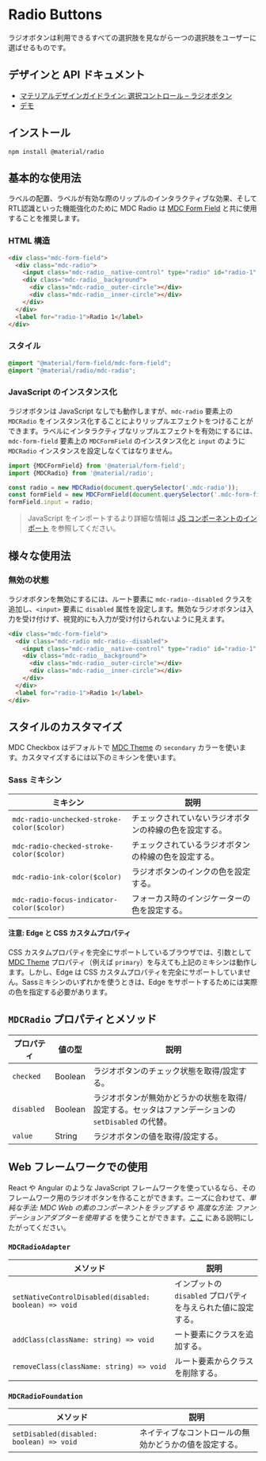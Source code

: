 <!--docs:
title: "Radio Buttons"
layout: detail
section: components
iconId: radio_button
path: /catalog/input-controls/radio-buttons/
-->

# Radio Buttons

<!--<div class="article__asset">
  <a class="article__asset-link"
     href="https://material-components.github.io/material-components-web-catalog/#/component/radio">
    <img src="{{ site.rootpath }}/images/mdc_web_screenshots/radios.png" width="60" alt="Radio buttons screenshot">
  </a>
</div>-->

ラジオボタンは利用できるすべての選択肢を見ながら一つの選択肢をユーザーに選ばせるものです。

## デザインと API ドキュメント

<ul class="icon-list">
  <li class="icon-list-item icon-list-item--spec">
    <a href="https://material.io/go/design-radio-buttons">マテリアルデザインガイドライン: 選択コントロール – ラジオボタン</a>
  </li>
  <li class="icon-list-item icon-list-item--link">
    <a href="https://material-components.github.io/material-components-web-catalog/#/component/radio">デモ</a>
  </li>
</ul>

## インストール

```
npm install @material/radio
```

## 基本的な使用法

ラベルの配置、ラベルが有効な際のリップルのインタラクティブな効果、そしてRTL認識といった機能強化のために MDC Radio は [MDC Form Field](../mdc-form-field) と共に使用することを推奨します。

### HTML 構造

```html
<div class="mdc-form-field">
  <div class="mdc-radio">
    <input class="mdc-radio__native-control" type="radio" id="radio-1" name="radios" checked>
    <div class="mdc-radio__background">
      <div class="mdc-radio__outer-circle"></div>
      <div class="mdc-radio__inner-circle"></div>
    </div>
  </div>
  <label for="radio-1">Radio 1</label>
</div>
```

### スタイル

```scss
@import "@material/form-field/mdc-form-field";
@import "@material/radio/mdc-radio";
```

### JavaScript のインスタンス化

ラジオボタンは JavaScript なしでも動作しますが、`mdc-radio` 要素上の `MDCRadio` をインスタンス化することによりリップルエフェクトをつけることができます。ラベルにインタラクティブなリップルエフェクトを有効にするには、`mdc-form-field` 要素上の `MDCFormField` のインスタンス化と `input` のように  `MDCRadio` インスタンスを設定しなくてはなりません。

```js
import {MDCFormField} from '@material/form-field';
import {MDCRadio} from '@material/radio';

const radio = new MDCRadio(document.querySelector('.mdc-radio'));
const formField = new MDCFormField(document.querySelector('.mdc-form-field'));
formField.input = radio;
```

> JavaScript をインポートするより詳細な情報は [JS コンポーネントのインポート](../../docs/importing-js.md) を参照してください。

## 様々な使用法

### 無効の状態 

ラジオボタンを無効にするには、ルート要素に `mdc-radio--disabled` クラスを追加し、`<input>` 要素に `disabled` 属性を設定します。無効なラジオボタンは入力を受け付けず、視覚的にも入力が受け付けられないように見えます。

```html
<div class="mdc-form-field">
  <div class="mdc-radio mdc-radio--disabled">
    <input class="mdc-radio__native-control" type="radio" id="radio-1" name="radios" disabled>
    <div class="mdc-radio__background">
      <div class="mdc-radio__outer-circle"></div>
      <div class="mdc-radio__inner-circle"></div>
    </div>
  </div>
  <label for="radio-1">Radio 1</label>
</div>
```

## スタイルのカスタマイズ

MDC Checkbox はデフォルトで [MDC Theme](../mdc-theme) の `secondary` カラーを使います。カスタマイズするには以下のミキシンを使います。

### Sass ミキシン

ミキシン | 説明
--- | ---
`mdc-radio-unchecked-stroke-color($color)` | チェックされていないラジオボタンの枠線の色を設定する。
`mdc-radio-checked-stroke-color($color)` | チェックされているラジオボタンの枠線の色を設定する。
`mdc-radio-ink-color($color)` | ラジオボタンのインクの色を設定する。
`mdc-radio-focus-indicator-color($color)` | フォーカス時のインジケーターの色を設定する。

#### 注意: Edge と CSS カスタムプロパティ

CSS カスタムプロパティを完全にサポートしているブラウザでは、引数として [MDC Theme](../mdc-theme) プロパティ（例えば `primary`）を与えても上記のミキシンは動作します。しかし、Edge は CSS カスタムプロパティを完全にサポートしていません。Sassミキシンのいずれかを使うときは、Edge をサポートするためには実際の色を指定する必要があります。

## `MDCRadio` プロパティとメソッド

プロパティ | 値の型 | 説明
--- | --- | ---
`checked` | Boolean | ラジオボタンのチェック状態を取得/設定する。
`disabled` | Boolean | ラジオボタンが無効かどうかの状態を取得/設定する。セッタはファンデーションの `setDisabled` の代替。
`value` | String | ラジオボタンの値を取得/設定する。

## Web フレームワークでの使用

React や Angular のような JavaScript フレームワークを使っているなら、そのフレームワーク用のラジオボタンを作ることができます。ニーズに合わせて、<em>単純な手法: MDC Web の素のコンポーネントをラップする</em> や <em>高度な方法: ファンデーションアダプターを使用する</em> を使うことができます。[ここ](../../docs/integrating-into-frameworks.md) にある説明にしたがってください。

### `MDCRadioAdapter`

メソッド | 説明
--- | ---
`setNativeControlDisabled(disabled: boolean) => void` | インプットの `disabled` プロパティを与えられた値に設定する。
`addClass(className: string) => void` | ート要素にクラスを追加する。
`removeClass(className: string) => void` | ルート要素からクラスを削除する。

### `MDCRadioFoundation`

メソッド | 説明
--- | ---
`setDisabled(disabled: boolean) => void` | ネイティブなコントロールの無効かどうかの値を設定する。
